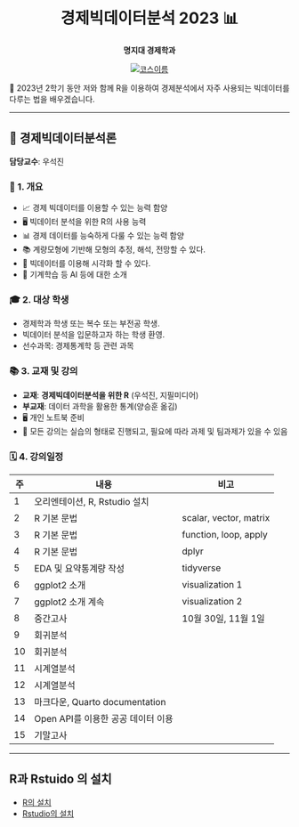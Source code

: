 <div align="center">

# 경제빅데이터분석 2023 📊

**명지대 경제학과** 

[![코스이름](https://img.shields.io/badge/경제-빅데이터분석론-blue?style=for-the-badge&logo=r&logoColor=white)]()

</div>

📌 2023년 2학기 동안 저와 함께 R을 이용하여 경제분석에서 자주 사용되는 빅데이터를 다루는 법을 배우겠습니다. 

--- 

## 📘 경제빅데이터분석론

**담당교수**: 우석진

### 📝 1. 개요

- 📈 경제 빅데이터를 이용할 수 있는 능력 함양
- 🖥 빅데이터 분석을 위한 R의 사용 능력
- 📊 경제 데이터를 능숙하게 다룰 수 있는 능력 함양
- 📚 계량모형에 기반해 모형의 추정, 해석, 전망할 수 있다.
- 🎨 빅데이터를 이용해 시각화 할 수 있다.
- 🤖 기계학습 등 AI 등에 대한 소개

### 🎓 2. 대상 학생

- 경제학과 학생 또는 복수 또는 부전공 학생. 
- 빅데이터 분석을 입문하고자 하는 학생 환영.
- 선수과목: 경제통계학 등 관련 과목

### 📚 3. 교재 및 강의

- **교재**: **경제빅데이터분석을 위한 R** (우석진, 지필미디어)
- **부교재**: 데이터 과학을 활용한 통계(양승훈 옮김)
- 🖥 개인 노트북 준비
- 📝 모든 강의는 실습의 형태로 진행되고, 필요에 따라 과제 및 팀과제가 있을 수 있음

### 🗓 4. 강의일정


| 주 | 내용 | 비고 |
| --- | --- | --- |
| 1 | 오리엔테이션, R, Rstudio 설치 |  |
| 2 | R 기본 문법 | scalar, vector, matrix |
| 3 | R 기본 문법 | function, loop, apply |
| 4 | R 기본 문법 | dplyr |
| 5 | EDA 및 요약통계량 작성 | tidyverse |
| 6 | ggplot2 소개 |visualization 1 |
| 7 | ggplot2 소개 계속 | visualization 2|
| 8 | 중간고사 |10월 30일, 11월 1일 |
| 9 | 회귀분석  | |
| 10 | 회귀분석 | |
| 11 | 시계열분석 | |
| 12 | 시계열분석 | |
| 13 | 마크다운, Quarto documentation | |
| 14 | Open API를 이용한 공공 데이터 이용 | |
| 15 | 기말고사 | |


---

## R과 Rstuido 의 설치

- [R의 설치](https://cloud.r-project.org/)
- [Rstudio의 설치](https://posit.co/products/open-source/rstudio/)





